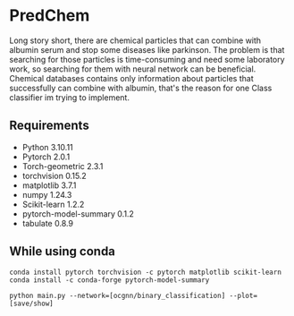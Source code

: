 # PredChem

Long story short, there are chemical particles that can combine with albumin serum and stop some diseases like
parkinson. The problem is that searching for those particles is time-consuming and need some laboratory work, so
searching for them with neural network can be beneficial. Chemical databases contains only information about particles
that successfully can combine with albumin, that's the reason for one Class classifier im trying to implement.

## Requirements

* Python 3.10.11
* Pytorch 2.0.1
* Torch-geometric 2.3.1
* torchvision 0.15.2
* matplotlib 3.7.1
* numpy 1.24.3
* Scikit-learn 1.2.2
* pytorch-model-summary 0.1.2
* tabulate 0.8.9

## While using conda

````
conda install pytorch torchvision -c pytorch matplotlib scikit-learn
conda install -c conda-forge pytorch-model-summary

python main.py --network=[ocgnn/binary_classification] --plot=[save/show]
````

